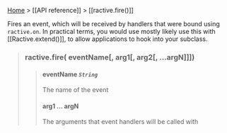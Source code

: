[Home](ractive-js-documentation) > [[API reference]] > [[ractive.fire()]]

Fires an event, which will be received by handlers that were bound using `ractive.on`. In practical terms, you would use mostly likely use this with [[Ractive.extend()]], to allow applications to hook into your subclass.


> ### ractive.fire( eventName[, arg1[, arg2[, ...argN]]])
> > #### **eventName** *`String`*
> > The name of the event
> > #### arg1 ... argN
> > The arguments that event handlers will be called with